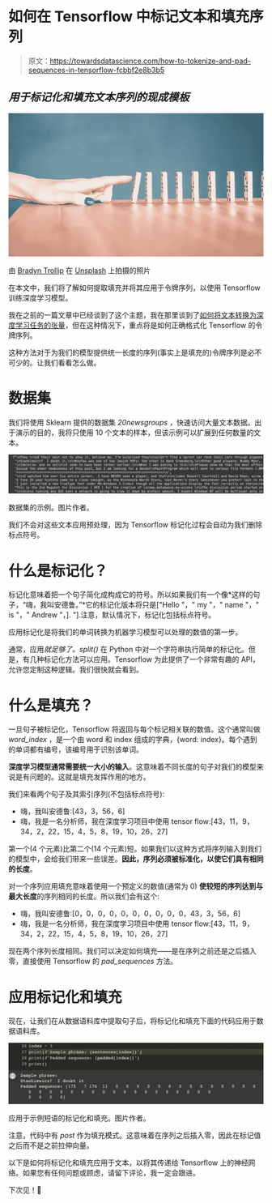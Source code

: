# 如何在 Tensorflow 中标记文本和填充序列

> 原文：<https://towardsdatascience.com/how-to-tokenize-and-pad-sequences-in-tensorflow-fcbbf2e8b3b5>

## *用于标记化和填充文本序列的现成模板*

![](img/51ba19269958510293e71d6ee4addc35.png)

由 [Bradyn Trollip](https://unsplash.com/es/@bradyn?utm_source=unsplash&utm_medium=referral&utm_content=creditCopyText) 在 [Unsplash](https://unsplash.com/s/visual/862f3a1f-89c2-45c9-b19e-39c58a023ad2?utm_source=unsplash&utm_medium=referral&utm_content=creditCopyText) 上拍摄的照片

在本文中，我们将了解如何提取填充并将其应用于令牌序列，以使用 Tensorflow 训练深度学习模型。

我在之前的一篇文章中已经谈到了这个主题，我在那里谈到了[如何将文本转换为深度学习任务的张量](https://medium.com/mlearning-ai/convert-texts-into-tensors-for-deep-learning-74b0cf48d416)，但在这种情况下，重点将是如何正确格式化 Tensorflow 的令牌序列。

这种方法对于为我们的模型提供统一长度的序列(事实上是填充的)令牌序列是必不可少的。让我们看看怎么做。

# 数据集

我们将使用 Sklearn 提供的数据集 *20newsgroups* ，快速访问大量文本数据。出于演示的目的，我将只使用 10 个文本的样本，但该示例可以扩展到任何数量的文本。

![](img/1a7bc5d3ecca0bdf015bfe22cc445b89.png)

数据集的示例。图片作者。

我们不会对这些文本应用预处理，因为 Tensorflow 标记化过程会自动为我们删除标点符号。

# 什么是标记化？

标记化意味着把一个句子简化成构成它的符号。所以如果我们有一个像*这样的句子，“嗨，我叫安德鲁。”*它的标记化版本将只是["Hello "，" my "，" name "，" is "，" Andrew "，]. "].注意，默认情况下，标记化包括标点符号。

应用标记化是将我们的单词转换为机器学习模型可以处理的数值的第一步。

通常，应用*就足够了。split()* 在 Python 中对一个字符串执行简单的标记化。但是，有几种标记化方法可以应用。Tensorflow 为此提供了一个非常有趣的 API，允许您定制这种逻辑。我们很快就会看到。

# 什么是填充？

一旦句子被标记化，Tensorflow 将返回与每个标记相关联的数值。这个通常叫做 *word_index* ，是一个由 word 和 index 组成的字典，{word: index}。每个遇到的单词都有编号，该编号用于识别该单词。

**深度学习模型通常需要统一大小的输入**。这意味着不同长度的句子对我们的模型来说是有问题的。这就是填充发挥作用的地方。

我们来看两个句子及其索引序列(不包括标点符号):

*   嗨，我叫安德鲁:[43，3，56，6]
*   嗨，我是一名分析师，我在深度学习项目中使用 tensor flow:[43，11，9，34，2，22，15，4，5，8，19，10，26，27]

第一个(4 个元素)比第二个(14 个元素)短。如果我们以这种方式将序列输入到我们的模型中，会给我们带来一些误差。**因此，序列必须被标准化，以使它们具有相同的长度**。

对一个序列应用填充意味着使用一个预定义的数值(通常为 0) **使较短的序列达到与最大长度**的序列相同的长度。所以我们会有这个:

*   嗨，我叫安德鲁:[0，0，0，0，0，0，0，0，0，0，43，3，56，6]
*   嗨，我是一名分析师，我在深度学习项目中使用 tensor flow:[43，11，9，34，2，22，15，4，5，8，19，10，26，27]

现在两个序列长度相同。我们可以决定如何填充——是在序列之前还是之后插入零，直接使用 Tensorflow 的 *pad_sequences* 方法。

# 应用标记化和填充

现在，让我们在从数据语料库中提取句子后，将标记化和填充下面的代码应用于数据语料库。

![](img/27b2a20ec29cc6788357171da209d3a0.png)

应用于示例短语的标记化和填充。图片作者。

注意，代码中有 *post* 作为填充模式。这意味着在序列之后插入零，因此在标记值之后而不是之前拉伸向量。

以下是如何将标记化和填充应用于文本，以将其传递给 Tensorflow 上的神经网络。如果您有任何问题或顾虑，请留下评论，我一定会跟进。

下次见！👋